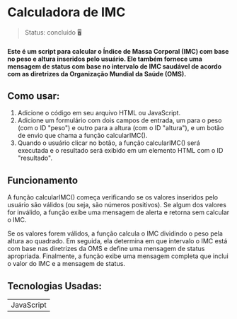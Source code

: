 <h1>Calculadora de IMC</h1>

> Status: concluído  🖥️

#### Este é um script para calcular o Índice de Massa Corporal (IMC) com base no peso e altura inseridos pelo usuário. Ele também fornece uma mensagem de status com base no intervalo de IMC saudável de acordo com as diretrizes da Organização Mundial da Saúde (OMS).


## Como usar:
1) Adicione o código em seu arquivo HTML ou JavaScript.
2) Adicione um formulário com dois campos de entrada, um para o peso (com o ID "peso") e outro para a altura (com o ID "altura"), e um botão de envio que chama a função calcularIMC().
3) Quando o usuário clicar no botão, a função calcularIMC() será executada e o resultado será exibido em um elemento HTML com o ID "resultado".

## Funcionamento

A função calcularIMC() começa verificando se os valores inseridos pelo usuário são válidos (ou seja, são números positivos). Se algum dos valores for inválido, a função exibe uma mensagem de alerta e retorna sem calcular o IMC.

Se os valores forem válidos, a função calcula o IMC dividindo o peso pela altura ao quadrado. Em seguida, ela determina em que intervalo o IMC está com base nas diretrizes da OMS e define uma mensagem de status apropriada. Finalmente, a função exibe uma mensagem completa que inclui o valor do IMC e a mensagem de status.


## Tecnologias Usadas:

<table>
  <tr>
    <td>JavaScript</td>
  </tr>
 
</table>






